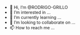 - 👋 Hi, I’m @RODRIGO-GRILLO
- 👀 I’m interested in ...
- 🌱 I’m currently learning ...
- 💞️ I’m looking to collaborate on ...
- 📫 How to reach me ...

<!---
RODRIGO-GRILLO/RODRIGO-GRILLO is a ✨ special ✨ repository because its `README.md` (this file) appears on your GitHub profile.
You can click the Preview link to take a look at your changes.
--->
